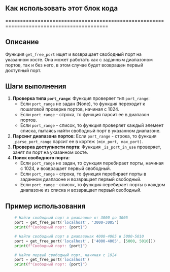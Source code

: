 ## Как использовать этот блок кода
=========================================================================================

Описание
-------------------------
Функция `get_free_port` ищет и возвращает свободный порт на указанном хосте. Она может работать как с заданным диапазоном портов, так и без него, в этом случае будет возвращен первый доступный порт.

Шаги выполнения
-------------------------
1. **Проверка типа `port_range`**: Функция проверяет тип `port_range`:
    - Если `port_range` не задан (None), то функция переходит к пошаговой проверке портов, начиная с 1024.
    - Если `port_range` - строка, то функция парсит ее в диапазон портов.
    - Если `port_range` - список, то функция проверяет каждый элемент списка, пытаясь найти свободный порт в указанном диапазоне.
2. **Парсинг диапазона портов**: Если `port_range` - строка, то функция  `_parse_port_range` парсит ее в кортеж `(min_port, max_port)`.
3. **Проверка доступности порта**:  Функция  `_is_port_in_use` проверяет, занят ли порт на указанном хосте.
4. **Поиск свободного порта**:  
    - Если `port_range` не задан, то функция перебирает порты, начиная с 1024, и возвращает первый свободный.
    - Если `port_range` - строка, то функция перебирает порты в заданном диапазоне и возвращает первый свободный.
    - Если `port_range` - список, то функция перебирает порты в каждом диапазоне из списка и возвращает первый свободный.

Пример использования
-------------------------

```python
    # Найти свободный порт в диапазоне от 3000 до 3005
    port = get_free_port('localhost', '3000-3005')
    print(f"Свободный порт: {port}")

    # Найти свободный порт в диапазонах 4000-4005 и 5000-5010
    port = get_free_port('localhost', ['4000-4005', [5000, 5010]])
    print(f"Свободный порт: {port}")

    # Найти первый свободный порт, начиная с 1024
    port = get_free_port('localhost')
    print(f"Свободный порт: {port}")
```